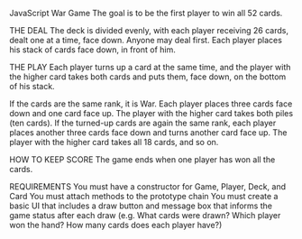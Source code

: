 JavaScript War Game
The goal is to be the first player to win all 52 cards.

THE DEAL
The deck is divided evenly, with each player receiving 26 cards, dealt one at a time, face down. Anyone may deal first. Each player places his stack of cards face down, in front of him.

THE PLAY
Each player turns up a card at the same time, and the player with the higher card takes both cards and puts them, face down, on the bottom of his stack.

If the cards are the same rank, it is War. Each player places three cards face down and one card face up. The player with the higher card takes both piles (ten cards). If the turned-up cards are again the same rank, each player places another three cards face down and turns another card face up. The player with the higher card takes all 18 cards, and so on.

HOW TO KEEP SCORE
The game ends when one player has won all the cards.

REQUIREMENTS
You must have a constructor for Game, Player, Deck, and Card
You must attach methods to the prototype chain
You must create a basic UI that includes a draw button and message box that informs the game status after each draw (e.g. What cards were drawn? Which player won the hand? How many cards does each player have?)
